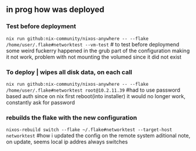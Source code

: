 ## in prog how was deployed

### Test before deployment
`nix run github:nix-community/nixos-anywhere -- --flake /home/user/.flake#networktest --vm-test` # to test before deploymend
some weird fuckerry happened in the grub part of the configuration making it not work, problem with not mounting the volumed since it did not exist

### To deploy | wipes all disk data, on each call
`nix run github:nix-community/nixos-anywhere -- --flake /home/user/.flake#networktest root@10.2.11.39` #had to use password based auth since on nix first reboot(into installer) it would no longer work, constantly ask for password


### rebuilds the flake with the new configuration
`nixos-rebuild switch --flake ~/.flake#networktest --target-host networktest` #how i updated the config on the remote system
aditional note, on update, seems local ip addres always switches
